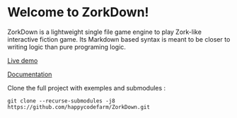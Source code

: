 # Welcome to ZorkDown! 
ZorkDown is a lightweight single file game engine to play Zork-like interactive fiction game.
Its Markdown based syntax is meant to be closer to writing logic than pure programing logic.

[Live demo](https://happycodefarm.github.io/ZorkDown/examples/html/index.html)

[Documentation](https://github.com/happycodefarm/ZorkDown/blob/master/docs/documentation.md)

Clone the full project with exemples and submodules :

`git clone --recurse-submodules -j8 https://github.com/happycodefarm/ZorkDown.git`

